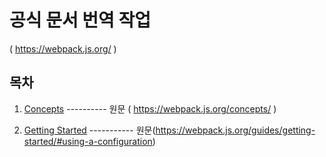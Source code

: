 

# 공식 문서 번역 작업 

( https://webpack.js.org/ )



## 목차

1. [Concepts](https://github.com/judaihyun/webpack-study/blob/master/documentation/concepts/Core%20Concepts.md) ---------- 원문 ( https://webpack.js.org/concepts/ ) 

2. [Getting Started]() ----------- 원문(https://webpack.js.org/guides/getting-started/#using-a-configuration)

